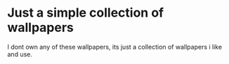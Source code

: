 # Just a simple collection of wallpapers

I dont own any of these wallpapers, its just a collection of wallpapers i like and use.
